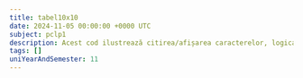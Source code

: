 ```yaml
---
title: tabel10x10
date: 2024-11-05 00:00:00 +0000 UTC
subject: pclp1
description: Acest cod ilustrează citirea/afișarea caracterelor, logica condițională (`while`, operator ternar) și conversia acestora (`toupper`, `tolower` din `ctype.h`). Repetă procese pe baza inputului utilizatorului, demonstrând controlul fluxului programului.
tags: []
uniYearAndSemester: 11
---
```


